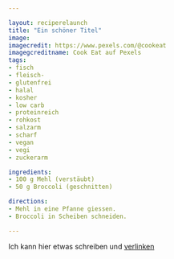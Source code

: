 ```yaml
---

layout: reciperelaunch
title: "Ein schöner Titel"
image: 
imagecredit: https://www.pexels.com/@cookeat
imagegcreditname: Cook Eat auf Pexels
tags: 
- fisch
- fleisch-
- glutenfrei
- halal
- kosher
- low carb
- proteinreich
- rohkost
- salzarm
- scharf
- vegan
- vegi
- zuckerarm

ingredients:
- 100 g Mehl (verstäubt)
- 50 g Broccoli (geschnitten)

directions:
- Mehl in eine Pfanne giessen.
- Broccoli in Scheiben schneiden.

---
```


Ich kann hier etwas schreiben und [verlinken](https://www.cookeat.ch)